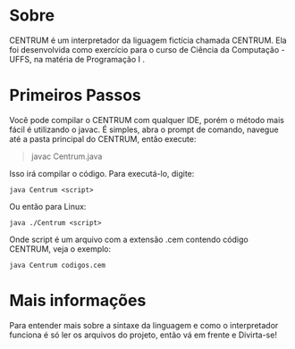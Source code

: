 **Sobre**
=======

CENTRUM é um interpretador da liguagem fictícia chamada CENTRUM. Ela foi desenvolvida como
exercício para o curso de Ciência da Computação - UFFS, na matéria de Programação I .

**Primeiros Passos**
=======

Você pode compilar o CENTRUM com qualquer IDE, porém o método mais fácil é utilizando o javac.
É simples, abra o prompt de comando, navegue até a pasta principal do CENTRUM, então execute:

> javac Centrum.java

Isso irá compilar o código. Para executá-lo, digite:
```
java Centrum <script>
```
Ou então para Linux:
```
java ./Centrum <script>
```
Onde script é um arquivo com a extensão .cem contendo código CENTRUM, veja o exemplo:

```
java Centrum codigos.cem
```
**Mais informações**
=======

Para entender mais sobre a sintaxe da linguagem e como o interpretador funciona é só ler 
os arquivos do projeto, então vá em frente e Divirta-se!
